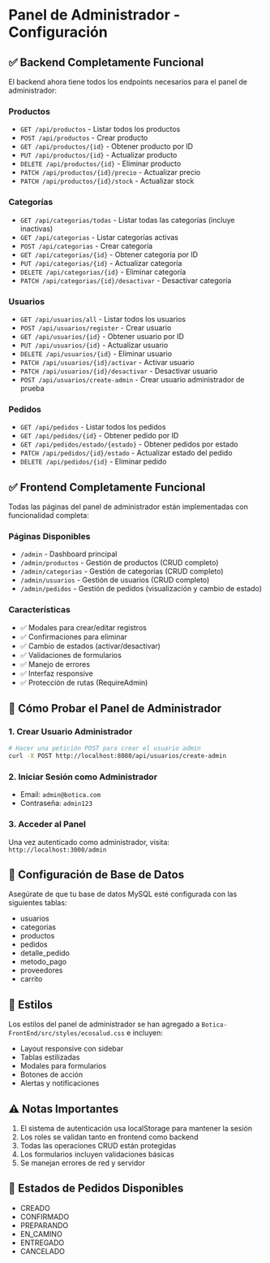 # Panel de Administrador - Configuración

## ✅ Backend Completamente Funcional

El backend ahora tiene todos los endpoints necesarios para el panel de administrador:

### Productos
- `GET /api/productos` - Listar todos los productos
- `POST /api/productos` - Crear producto
- `GET /api/productos/{id}` - Obtener producto por ID
- `PUT /api/productos/{id}` - Actualizar producto
- `DELETE /api/productos/{id}` - Eliminar producto
- `PATCH /api/productos/{id}/precio` - Actualizar precio
- `PATCH /api/productos/{id}/stock` - Actualizar stock

### Categorías
- `GET /api/categorias/todas` - Listar todas las categorías (incluye inactivas)
- `GET /api/categorias` - Listar categorías activas
- `POST /api/categorias` - Crear categoría
- `GET /api/categorias/{id}` - Obtener categoría por ID
- `PUT /api/categorias/{id}` - Actualizar categoría
- `DELETE /api/categorias/{id}` - Eliminar categoría
- `PATCH /api/categorias/{id}/desactivar` - Desactivar categoría

### Usuarios
- `GET /api/usuarios/all` - Listar todos los usuarios
- `POST /api/usuarios/register` - Crear usuario
- `GET /api/usuarios/{id}` - Obtener usuario por ID
- `PUT /api/usuarios/{id}` - Actualizar usuario
- `DELETE /api/usuarios/{id}` - Eliminar usuario
- `PATCH /api/usuarios/{id}/activar` - Activar usuario
- `PATCH /api/usuarios/{id}/desactivar` - Desactivar usuario
- `POST /api/usuarios/create-admin` - Crear usuario administrador de prueba

### Pedidos
- `GET /api/pedidos` - Listar todos los pedidos
- `GET /api/pedidos/{id}` - Obtener pedido por ID
- `GET /api/pedidos/estado/{estado}` - Obtener pedidos por estado
- `PATCH /api/pedidos/{id}/estado` - Actualizar estado del pedido
- `DELETE /api/pedidos/{id}` - Eliminar pedido

## ✅ Frontend Completamente Funcional

Todas las páginas del panel de administrador están implementadas con funcionalidad completa:

### Páginas Disponibles
- `/admin` - Dashboard principal
- `/admin/productos` - Gestión de productos (CRUD completo)
- `/admin/categorias` - Gestión de categorías (CRUD completo)
- `/admin/usuarios` - Gestión de usuarios (CRUD completo)
- `/admin/pedidos` - Gestión de pedidos (visualización y cambio de estado)

### Características
- ✅ Modales para crear/editar registros
- ✅ Confirmaciones para eliminar
- ✅ Cambio de estados (activar/desactivar)
- ✅ Validaciones de formularios
- ✅ Manejo de errores
- ✅ Interfaz responsive
- ✅ Protección de rutas (RequireAdmin)

## 🚀 Cómo Probar el Panel de Administrador

### 1. Crear Usuario Administrador
```bash
# Hacer una petición POST para crear el usuario admin
curl -X POST http://localhost:8080/api/usuarios/create-admin
```

### 2. Iniciar Sesión como Administrador
- Email: `admin@botica.com`
- Contraseña: `admin123`

### 3. Acceder al Panel
Una vez autenticado como administrador, visita: `http://localhost:3000/admin`

## 🔧 Configuración de Base de Datos

Asegúrate de que tu base de datos MySQL esté configurada con las siguientes tablas:
- usuarios
- categorias
- productos
- pedidos
- detalle_pedido
- metodo_pago
- proveedores
- carrito

## 🎨 Estilos

Los estilos del panel de administrador se han agregado a `Botica-FrontEnd/src/styles/ecosalud.css` e incluyen:
- Layout responsive con sidebar
- Tablas estilizadas
- Modales para formularios
- Botones de acción
- Alertas y notificaciones

## ⚠️ Notas Importantes

1. El sistema de autenticación usa localStorage para mantener la sesión
2. Los roles se validan tanto en frontend como backend
3. Todas las operaciones CRUD están protegidas
4. Los formularios incluyen validaciones básicas
5. Se manejan errores de red y servidor

## 🔄 Estados de Pedidos Disponibles

- CREADO
- CONFIRMADO
- PREPARANDO
- EN_CAMINO
- ENTREGADO
- CANCELADO